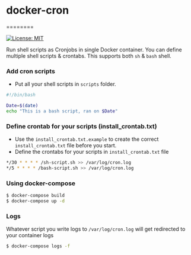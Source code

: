 # docker-cron
========

[![License: MIT](https://img.shields.io/badge/License-MIT-yellow.svg)](https://opensource.org/licenses/MIT)

Run shell scripts as Cronjobs in single Docker container. You can define multiple shell scripts & crontabs. This supports both `sh` & `bash` shell.

### Add cron scripts

- Put all your shell scripts in `scripts` folder.

```bash
#!/bin/bash

Date=$(date)
echo "This is a bash script, ran on $Date"
```

### Define crontab for your scripts (install_crontab.txt)

- Use the `install_crontab.txt.example` to create the correct `install_crontab.txt` file before you start.
- Define the crontabs for your scripts in `install_crontab.txt` file

```bash
*/30 * * * * /sh-script.sh >> /var/log/cron.log
*/5 * * * * /bash-script.sh >> /var/log/cron.log
```

### Using docker-compose
```bash
$ docker-compose build
$ docker-compose up -d
```

### Logs
Whatever script you write logs to `/var/log/cron.log` will get redirected to your container logs
```bash
$ docker-compose logs -f
```
